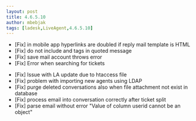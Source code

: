 ```yaml
---
layout: post
title: 4.6.5.10
author: mbebjak
tags: [ladesk,LiveAgent,4.6.5.10]
---
```


- [Fix] in mobile app hyperlinks are doubled if reply mail template is HTML
- [Fix] do not include <html> and <body> tags in quoted message
- [Fix] save mail account throws error
- [Fix] Error when searching for tickets

<!--more--> 

- [Fix] Issue with LA update due to htaccess file
- [Fix] problem with importing new agents using LDAP
- [Fix] purge deleted conversations also when file attachment not exist in database
- [Fix] process email into conversation correctly after ticket split
- [Fix] parse email without error "Value of column userid cannot be an object"
